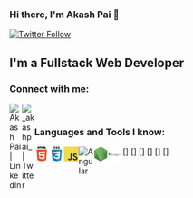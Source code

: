 ### Hi there, I'm Akash Pai 👋
[![Twitter Follow](https://img.shields.io/twitter/follow/_akashpai_?color=1DA1F2&logo=twitter&style=for-the-badge)](https://twitter.com/intent/follow?screen_name=_akashpai_)

## I'm a Fullstack Web Developer

### Connect with me:

<img align="left" alt="Akash Pai | LinkedIn" width="22px" src="https://cdn.jsdelivr.net/npm/simple-icons@v3/icons/linkedin.svg" />
<img align="left" alt="_akashpai_ | Twitter" width="22px" src="https://cdn.jsdelivr.net/npm/simple-icons@v3/icons/twitter.svg" />

<br/>

### Languages and Tools I know:

[<img align="left" alt="HTML5" width="26px" src="https://raw.githubusercontent.com/github/explore/80688e429a7d4ef2fca1e82350fe8e3517d3494d/topics/html/html.png" />]
[<img align="left" alt="CSS3" width="26px" src="https://raw.githubusercontent.com/github/explore/80688e429a7d4ef2fca1e82350fe8e3517d3494d/topics/css/css.png" />]
[<img align="left" alt="JavaScript" width="26px" src="https://raw.githubusercontent.com/github/explore/80688e429a7d4ef2fca1e82350fe8e3517d3494d/topics/javascript/javascript.png" />]
[<img align="left" alt="Angular" width="26px" src="https://github.com/angular/angular/blob/master/aio/src/assets/images/logos/angular/angular.png?raw=true"/>]
[<img align="left" alt="Node.js" width="26px" src="https://raw.githubusercontent.com/github/explore/80688e429a7d4ef2fca1e82350fe8e3517d3494d/topics/nodejs/nodejs.png" />]
[<img align="left" alt="MongoDB" width="26px" src="https://raw.githubusercontent.com/github/explore/80688e429a7d4ef2fca1e82350fe8e3517d3494d/topics/mongodb/mongodb.png" />]

